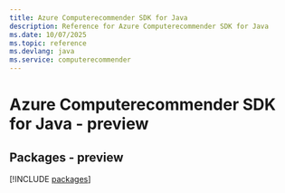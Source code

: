 ```yaml
---
title: Azure Computerecommender SDK for Java
description: Reference for Azure Computerecommender SDK for Java
ms.date: 10/07/2025
ms.topic: reference
ms.devlang: java
ms.service: computerecommender
---
```

# Azure Computerecommender SDK for Java - preview
## Packages - preview
[!INCLUDE [packages](computerecommender-index.md)]